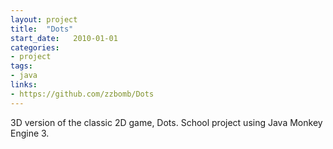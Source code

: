 ```yaml
---
layout: project
title:  "Dots"
start_date:   2010-01-01
categories: 
- project
tags:
- java
links: 
- https://github.com/zzbomb/Dots
---
```


3D version of the classic 2D game, Dots. School project using Java Monkey Engine 3.